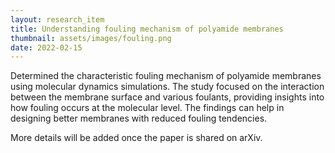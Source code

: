 ```yaml
---
layout: research_item
title: Understanding fouling mechanism of polyamide membranes
thumbnail: assets/images/fouling.png
date: 2022-02-15
---
```


Determined the characteristic fouling mechanism of polyamide membranes using molecular dynamics simulations. The study focused on the interaction between the membrane surface and various foulants, providing insights into how fouling occurs at the molecular level. The findings can help in designing better membranes with reduced fouling tendencies.

More details will be added once the paper is shared on arXiv.